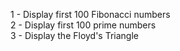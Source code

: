 1 - Display first 100 Fibonacci numbers <br/>
2 - Display first 100 prime numbers <br/>
3 - Display the Floyd's Triangle
